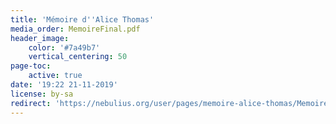```yaml
---
title: 'Mémoire d''Alice Thomas'
media_order: MemoireFinal.pdf
header_image:
    color: '#7a49b7'
    vertical_centering: 50
page-toc:
    active: true
date: '19:22 21-11-2019'
license: by-sa
redirect: 'https://nebulius.org/user/pages/memoire-alice-thomas/MemoireFinal-AliceThomas.pdf'
---
```


